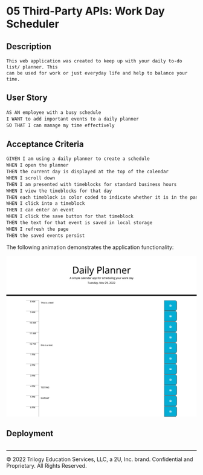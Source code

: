 # 05 Third-Party APIs: Work Day Scheduler

## Description
```
This web application was created to keep up with your daily to-do list/ planner. This 
can be used for work or just everyday life and help to balance your time.
```

## User Story

```md
AS AN employee with a busy schedule
I WANT to add important events to a daily planner
SO THAT I can manage my time effectively
```

## Acceptance Criteria

```md
GIVEN I am using a daily planner to create a schedule
WHEN I open the planner
THEN the current day is displayed at the top of the calendar
WHEN I scroll down
THEN I am presented with timeblocks for standard business hours
WHEN I view the timeblocks for that day
THEN each timeblock is color coded to indicate whether it is in the past, present, or future
WHEN I click into a timeblock
THEN I can enter an event
WHEN I click the save button for that timeblock
THEN the text for that event is saved in local storage
WHEN I refresh the page
THEN the saved events persist
```

The following animation demonstrates the application functionality:

![A user clicks on slots on the color-coded calendar and edits the events.](./Assets/images/final-app.png)


## Deployment
```

```
- - -
© 2022 Trilogy Education Services, LLC, a 2U, Inc. brand. Confidential and Proprietary. All Rights Reserved.
